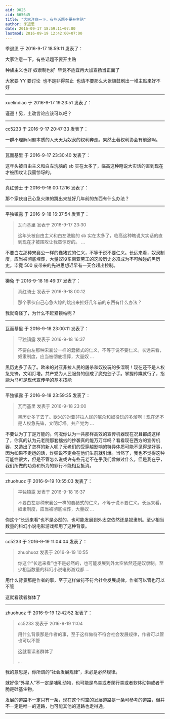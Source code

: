 ```yaml
---
aid: 9025
zid: 665645
title: "大家注意一下，有些话题不要开主贴"
author: 季退思
date: 2016-09-17 18:59:11+07:00
lastmod: 2016-09-19 12:42:00+07:00
---
```


季退思 于 2016-9-17 18:59:11 发表了：

大家注意一下，有些话题不要开主贴

种族主义也好 奴隶制也好&nbsp;&nbsp;毕竟不适宜再大加宣扬当正面了

大家要 YY 要讨论&nbsp;&nbsp;也不是非得禁止&nbsp;&nbsp;也请不要那么大张旗鼓刷出一堆主贴来好不好

---

xuelindiao 于 2016-9-17 19:23:51 发表了：

谨遵！另，土改言论应该可以吧？

---

cc5233 于 2016-9-17 20:47:33 发表了：

一群不理解问题本质的人天天为奴隶的权利奔走。果然土著权利协会有前途啊。

---

瓦而基里 于 2016-9-17 23:30:40 发表了：

这年头被自由主义和白左洗脑的 sb 实在太多了，临高这种瞎说大实话的直到现在才被围攻让我蛮惊讶的。

---

真红骑士 于 2016-9-18 00:12:16 发表了：

那个家伙自己心急火燎的跳出来扯好几年前的东西有什么办法？

---

平独镇露 于 2016-9-18 16:37:54 发表了：

> 瓦而基里 发表于 2016-9-17 23:30
>
> 这年头被自由主义和白左洗脑的 sb 实在太多了，临高这种瞎说大实话的直到现在才被围攻让我蛮惊讶的。 ...

不要白左那种宋襄公一样的蠢猪式的仁义，不等于说不要仁义。长远来看，奴隶制度，应当被彻底埋葬，大量奴役东南亚劳工的这段历史必须成为不可触碰的黑历史。毕竟 500 废带来的先进思想迟早有一天会超出控制。

---

獭兔 于 2016-9-18 16:46:37 发表了：

> 真红骑士 发表于 2016-9-18 00:12
>
> 那个家伙自己心急火燎的跳出来扯好几年前的东西有什么办法？

我就奇怪了，为什么不赶紧锁帖呢？

---

瓦而基里 于 2016-9-18 23:00:11 发表了：

> 平独镇露 发表于 2016-9-18 16:37
>
> 不要白左那种宋襄公一样的蠢猪式的仁义，不等于说不要仁义。长远来看，奴隶制度，应当被彻底埋葬，大量奴 ...

黑历史多了去了。欧米的对亚非拉人民的屠杀和奴役玩的多溜啊！现在还不是人权急先锋，文明灯塔。共产党为人民服务的倒成了魔鬼刽子手。掌握传媒就行了，指鹿为马可是现代宣传学的基本技能

---

平独镇露 于 2016-9-18 23:59:35 发表了：

> 瓦而基里 发表于 2016-9-18 23:00
>
> 黑历史多了去了。欧米的对亚非拉人民的屠杀和奴役玩的多溜啊！现在还不是人权急先锋，文明灯塔。共产党为 ...

不要认为丁丁是万能的。何况你认为一共那样高效的宣传机器现在况且都成这样了，你真的认为元老院那套拙劣的抄袭真的能万万年吗？看看现在西方的宣传机器，又造出了怎样的新人呢？元老们的受穿越影响的特异体质可能不见得是好事，因为如果不走运的话，炸弹说不定会在他们生前就引爆。当然了，我也不觉得这种可能性很大，但是不管怎么说或许有些元老不在乎我们曾做过什么，但是我在乎，我们所做的功劳和所为的罪行不能相互抵消。

---

zhuohuoz 于 2016-9-19 10:55:03 发表了：

> 平独镇露 发表于 2016-9-18 16:37
>
> 不要白左那种宋襄公一样的蠢猪式的仁义，不等于说不要仁义。长远来看，奴隶制度，应当被彻底埋葬，大量奴 ...

你这个“长远来看”也不是必然的，也可能发展到外太空依然还是奴隶制。至少相当数量的科幻小说电影游戏都用了这种背景。

---

cc5233 于 2016-9-19 11:04:04 发表了：

> zhuohuoz 发表于 2016-9-19 10:55
>
> 你这个“长远来看”也不是必然的，也可能发展到外太空依然还是奴隶制。至少相当数量的科幻小说电影游戏都 ...

用什么背景那是作者的事，至于这样做符不符合社会发展规律，作者可以管也可以不管

这就看读者群体了

---

zhuohuoz 于 2016-9-19 12:42:52 发表了：

> cc5233 发表于 2016-9-19 11:04
>
> 用什么背景那是作者的事，至于这样做符不符合社会发展规律，作者可以管也可以不管
>
> 这就看读者群体了
>
> ...

我的意思是，你所谓的“社会发展规律”，未必是必然规律。

就好像“外星人”不一定是哺乳动物，也可能是鸟类或者爬行类或者软体动物或者干脆是硅基生物。

发展的道路不一定只有一条，现在这个时空的发展道路是一条可参考的道路，但并不一定是唯一的道路，也可能其他的道路也走得通。

---
